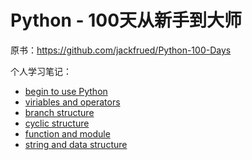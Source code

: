 # Python - 100天从新手到大师


原书：https://github.com/jackfrued/Python-100-Days

个人学习笔记：
* [begin to use Python](docs/reading-notes/python-100-days/001-begin-to-use-Python)
* [viriables and operators](docs/reading-notes/python-100-days/002-viriables-and-operators)
* [branch structure](docs/reading-notes/python-100-days/003-branch-structure)
* [cyclic structure](docs/reading-notes/python-100-days/004-cyclic-structure)
* [function and module](docs/reading-notes/python-100-days/005-function-and-module)
* [string and data structure](docs/reading-notes/python-100-days/006-string-and-data-structure)